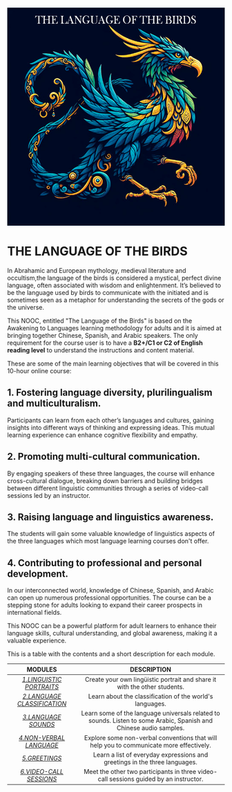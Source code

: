 
![pajaro](/images/bird_portada.png)


# THE LANGUAGE OF THE BIRDS

In Abrahamic and European mythology, medieval literature and occultism,the language of the birds is considered a mystical, perfect divine language, often associated with wisdom and enlightenment. It’s believed to be the language used by birds to communicate with the initiated and is sometimes seen as a metaphor for understanding the secrets of the gods or the universe.

This NOOC, entitled "The Language of the Birds" is based on the Awakening to Languages learning methodology for adults and it is aimed at bringing together Chinese, Spanish, and Arabic speakers. The only requirement for the course user is to have a **B2+/C1 or C2 of English reading level** to understand the instructions and content material.  

These are some of the main learning objectives that will be covered in this 10-hour online course:

## 1. Fostering language diversity, plurilingualism and multiculturalism.

Participants can learn from each other’s languages and cultures, gaining insights into different ways of thinking and expressing ideas. This mutual learning experience can enhance cognitive flexibility and empathy.

## 2. Promoting multi-cultural communication.

By engaging speakers of these three languages, the course will enhance cross-cultural dialogue, breaking down barriers and building bridges between different linguistic communities through a series of video-call sessions led by an instructor. 

## 3. Raising language and linguistics awareness.

The students will gain some valuable knowledge of linguistics aspects of the three languages which most language learning courses don't offer. 

## 4. Contributing to professional and personal development.

 In our interconnected world, knowledge of Chinese, Spanish, and Arabic can open up numerous professional opportunities. The course can be a stepping stone for adults looking to expand their career prospects in international fields.

This NOOC can be a powerful platform for adult learners to enhance their language skills, cultural understanding, and global awareness, making it a valuable experience.


 This is a table with the contents and a short description for each module. 

| **MODULES**                          | **DESCRIPTION** |
|:------------------------------------:|:---------------:|
| *[1.LINGUISTIC PORTRAITS](/01-M.%20LINGUISTIC%20PROFILES/)*      | Create your own lingüistic portrait and share it with the other students.      |
| *[2.LANGUAGE CLASSIFICATION](/02-M.%20LANGUAGE%20CLASSIFICATIONS/)*  | Learn about the classification of the world's languages. 
| *[3.LANGUAGE SOUNDS](/03-M.%20SOUNDS/)*      | Learn some of the language universals related to sounds. Listen to some Arabic, Spanish and Chinese audio samples.      |
| *[4.NON-VERBAL LANGUAGE](/04-M.%20NON-VERBAL%20LANGUAGE/)*      |Explore some non-verbal conventions that will help you to communicate more effectively.        |
| *[5.GREETINGS](/05-M.%20%20GREETINGS/)*      | Learn a list of everyday expressions and greetings in the three languages.      |
| *[6.VIDEO-CALL SESSIONS](/06-M.%20VIDEO-CALL%20SESSIONS/)*      | Meet the other two participants in three video-call sessions guided by an instructor.       |



 
